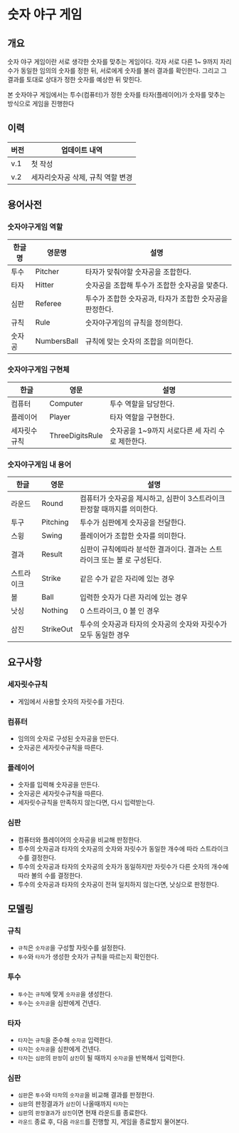 # 숫자 야구 게임

## 개요

숫자 야구 게임이란 서로 생각한 숫자를 맞추는 게임이다.
각자 서로 다른 1\~ 9까지 자리수가 동일한 임의의 숫자를 정한 뒤, 서로에게 숫자를 불러 결과를 확인한다. 그리고 그 결과를 토대로 상대가 정한 숫자를 예상한 뒤 맞힌다.

본 숫자야구 게임에서는 투수(컴퓨터)가 정한 숫자를 타자(플레이어)가 숫자를 맞추는 방식으로 게임을 진행한다

## 이력

| 버전 | 업데이트 내역 |
| --- | --- |
| v.1 | 첫 작성 |
| v.2 | 세자리숫자공 삭제, 규칙 역할 변경 |


## 용어사전

### 숫자야구게임 역할

| 한글명 | 영문명 | 설명 |
| --- | --- | --- |
| 투수 | Pitcher | 타자가 맞춰야할 숫자공을 조합한다. |
| 타자 | Hitter | 숫자공을 조합해 투수가 조합한 숫자공을 맞춘다. |
| 심판 | Referee | 투수가 조합한 숫자공과, 타자가 조합한 숫자공을 판정한다. |
| 규칙 | Rule | 숫자야구게임의 규칙을 정의한다. |
| 숫자공 | NumbersBall | 규칙에 맞는 숫자의 조합을 의미한다. |

### 숫자야구게임 구현체

| 한글 | 영문 | 설명 |
| --- | --- | --- |
| 컴퓨터 | Computer | 투수 역할을 담당한다. |
| 플레이어 | Player | 타자 역할을 구현한다. |
| 세자릿수규칙 | ThreeDigitsRule | 숫자공을 1\~9까지 서로다른 세 자리 수로 제한한다. |

### 숫자야구게임 내 용어

| 한글 | 영문 | 설명 |
| --- | --- | --- |
| 라운드 | Round | 컴퓨터가 숫자공을 제시하고, 심판이 3스트라이크 판정할 때까지를 의미한다. |
| 투구 | Pitching | 투수가 심판에게 숫자공을 전달한다. |
| 스윙 | Swing | 플레이어가 조합한 숫자를 의미한다. |
| 결과 | Result | 심판이 규칙에따라 분석한 결과이다. 결과는 스트라이크 또는 볼 로 구성된다. |
| 스트라이크 | Strike | 같은 수가 같은 자리에 있는 경우 |
| 볼 | Ball | 입력한 숫자가 다른 자리에 있는 경우 |
| 낫싱 | Nothing | 0 스트라이크, 0 볼 인 경우 |
| 삼진 | StrikeOut | 투수의 숫자공과 타자의 숫자공의 숫자와 자릿수가 모두 동일한 경우 |

## 요구사항

### 세자릿수규칙

* 게임에서 사용할 숫자의 자릿수를 가진다.

### 컴퓨터

* 임의의 숫자로 구성된 숫자공을 만든다.
* 숫자공은 세자릿수규칙을 따른다.

### 플레이어

* 숫자를 입력해 숫자공을 만든다.
* 숫자공은 세자릿수규칙을 따른다.
* 세자릿수규칙을 만족하지 않는다면, 다시 입력받는다.

### 심판

* 컴퓨터와 플레이어의 숫자공을 비교해 판정한다.
* 투수의 숫자공과 타자의 숫자공의 숫자와 자릿수가 동일한 개수에 따라 스트라이크 수를 결정한다.
* 투수의 숫자공과 타자의 숫자공의 숫자가 동일하지만 자릿수가 다른 숫자의 개수에 따라 볼의 수를 결정한다.
* 투수의 숫자공과 타자의 숫자공이 전혀 일치하지 않는다면, 낫싱으로 판정한다.

## 모델링

### 규칙

* `규칙`은 `숫자공`을 구성할 자릿수를 설정한다.
* `투수`와 `타자`가 생성한 숫자가 규칙을 따르는지 확인한다.

### 투수

* `투수`는 `규칙`에 맞게 `숫자공`을 생성한다.
* `투수`는 `숫자공`을 심판에게 건넨다.

### 타자

* `타자`는 `규칙`을 준수해 `숫자공` 입력한다.
* `타자`는 `숫자공`을 심판에게 건넨다.
* `타자`는 `심판`의 `판정`이 `삼진`이 될 때까지 `숫자공`을 반복해서 입력한다.

### 심판

* `심판`은 `투수`와 `타자`의 `숫자공`을 비교해 결과를 판정한다.
* `심판`의 판정결과가 `삼진`이 나올때까지 `타자`는
* `심판`의 `판정결과`가 `삼진`이면 현재 라운드를 종료한다.
* `라운드` 종료 후, 다음 `라운드`를 진행할 지, 게임을 종료할지 물어본다.